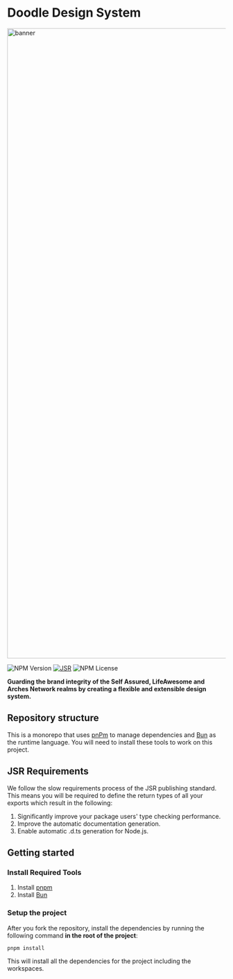 # Doodle Design System

<img width="1454" alt="banner" src="https://github.com/SelfAssured-Corporation/Doodle/assets/DoodleDesignSystemIcon.svg">

![NPM Version](https://img.shields.io/npm/v/@selfassured/react)
[![JSR](https://jsr.io/badges/@cerberus/panda-preset)](https://jsr.io/@cerberus/panda-preset)
![NPM License](https://img.shields.io/npm/l/@cerberus-design/react)

<!-- ## Architecture

<img width="1190" alt="Doodle archictecture visual" src="https://github.com/omnifed/cerberus/assets/4819738/c706c0e7-3906-4ba7-8519-faa22e8504d4"> -->

**Guarding the brand integrity of the Self Assured, LifeAwesome and Arches Network realms by creating a flexible and extensible design system.**

## Repository structure

This is a monorepo that uses [pnPm](https://pnpm.io/) to manage dependencies and [Bun](https://bun.sh/) as the runtime language. You will need to install these tools to work on this project.

## JSR Requirements

We follow the slow requirements process of the JSR publishing standard. This means you will be required to define the return types of all your exports which result in the following:

1. Significantly improve your package users' type checking performance.
2. Improve the automatic documentation generation.
3. Enable automatic .d.ts generation for Node.js.

## Getting started

### Install Required Tools

1. Install [pnpm](https://pnpm.io/installation)
2. Install [Bun](https://bun.sh/)

### Setup the project

After you fork the repository, install the dependencies by running the following command **in the root of the project**:

```bash
pnpm install
```

This will install all the dependencies for the project including the workspaces.
